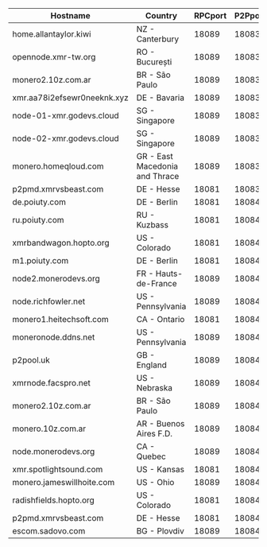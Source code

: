 Hostname | Country | RPCport | P2Pport
--- | --- | --- | ---
home.allantaylor.kiwi | NZ - Canterbury | 18089 | 18083
opennode.xmr-tw.org | RO - București | 18089 | 18083
monero2.10z.com.ar | BR - São Paulo | 18089 | 18083
xmr.aa78i2efsewr0neeknk.xyz | DE - Bavaria | 18089 | 18083
node-01-xmr.godevs.cloud | SG - Singapore | 18089 | 18083
node-02-xmr.godevs.cloud | SG - Singapore | 18089 | 18083
monero.homeqloud.com | GR - East Macedonia and Thrace | 18089 | 18083
p2pmd.xmrvsbeast.com | DE - Hesse | 18081 | 18083
de.poiuty.com | DE - Berlin | 18081 | 18084
ru.poiuty.com | RU - Kuzbass | 18081 | 18084
xmrbandwagon.hopto.org | US - Colorado | 18081 | 18084
m1.poiuty.com | DE - Berlin | 18081 | 18084
node2.monerodevs.org | FR - Hauts-de-France | 18089 | 18084
node.richfowler.net | US - Pennsylvania | 18089 | 18084
monero1.heitechsoft.com | CA - Ontario | 18081 | 18084
moneronode.ddns.net | US - Pennsylvania | 18089 | 18084
p2pool.uk | GB - England | 18089 | 18084
xmrnode.facspro.net | US - Nebraska | 18089 | 18084
monero2.10z.com.ar | BR - São Paulo | 18089 | 18084
monero.10z.com.ar | AR - Buenos Aires F.D. | 18089 | 18084
node.monerodevs.org | CA - Quebec | 18089 | 18084
xmr.spotlightsound.com | US - Kansas | 18081 | 18084
monero.jameswillhoite.com | US - Ohio | 18089 | 18084
radishfields.hopto.org | US - Colorado | 18081 | 18084
p2pmd.xmrvsbeast.com | DE - Hesse | 18081 | 18084
escom.sadovo.com | BG - Plovdiv | 18089 | 18084
